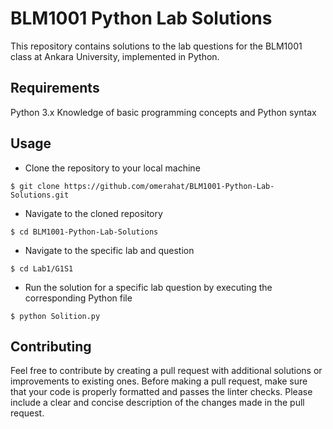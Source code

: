 # BLM1001 Python Lab Solutions
This repository contains solutions to the lab questions for the BLM1001 class at Ankara University, implemented in Python.

## Requirements
Python 3.x
Knowledge of basic programming concepts and Python syntax
## Usage
+ Clone the repository to your local machine
```
$ git clone https://github.com/omerahat/BLM1001-Python-Lab-Solutions.git
```

+ Navigate to the cloned repository
```
$ cd BLM1001-Python-Lab-Solutions
```
+ Navigate to the specific lab and question
```
$ cd Lab1/G1S1
```

+ Run the solution for a specific lab question by executing the corresponding Python file
```
$ python Solition.py
```
## Contributing
Feel free to contribute by creating a pull request with additional solutions or improvements to existing ones.
Before making a pull request, make sure that your code is properly formatted and passes the linter checks.
Please include a clear and concise description of the changes made in the pull request.
